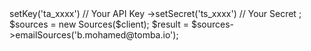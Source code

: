 <?php

use Tomba\Client;
use Tomba\Services\Sources;

$client = new Client();

$client
    ->setKey('ta_xxxx') // Your API Key
    ->setSecret('ts_xxxx') // Your Secret
;

$sources = new Sources($client);

$result = $sources->emailSources('b.mohamed@tomba.io');